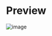 # Preview

![image](https://github.com/yusufziyrek/InstagramLoginGUI/assets/147656327/fb83dce6-be32-49ff-8c07-6a2bfdbeed48)


